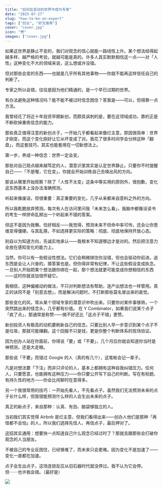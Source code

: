 ```yaml
---
title: "如何在变动的世界中成为专家"
date: "2025-07-27"
slug: "how-to-be-an-expert"
tags: ["创业", "好文推荐"]
cover: "cover.jpg"
icon: "😎"
images: ["cover.jpg"]
---
```

如果这世界是静止不变的，我们对观念的信心就能一路线性上升。某个想法经得起越多样、越严格的考验，就越可能是真的。许多人其实默默相信这一点——对「人性」这种变化不大的领域来说，这么想或许没错。



但对那些会变的东西——也就是几乎所有其他事物——你就不能再这样信任自己的判断了。



专家之所以会错，往往是因为他们精通的，是一个早已过期的世界。



有办法避免这种情况吗？能不能不被过时信念困住？答案是——可以，但得靠一点方法。



我曾经花了将近十年投资早期新创，而颇具讽刺的是，要在这领域成功，靠的正是不断砍掉重练信念的能力。



那些真正值得注意的新创点子，一开始几乎都看起来像烂主意，原因很简单：世界才刚变，而这个变化刚好让它从坏变成了对。我花了很多时间学会分辨这种「翻盘」，而这套技巧，其实也能套用在一切新想法上。



第一步，养成一种信念：世界一定会变。



那些对自己观点越来越笃定的人，潜意识里其实是认定世界静止。只要你不时提醒自己——「不是喔，它在变」，你就会开始训练自己去嗅出风的方向。



那该从哪里开始观察？除了「人性不太变」这条中等实用的原则外，很抱歉，变化这东西基本上没办法准确预测。



听起来像废话，但很重要：真正重要的变化，几乎从来都来自意料之外的方向。



所以我乾脆放弃预测。每次有人在访问里问我「未来怎么看」，我脑中都像没读书的考生一样拼命乱掰出一个听起来不错的答案。



但这不是因为我懒。恰好相反——我觉得，预测未来不但命中率可怜，还会让你思维变得僵硬。与其乱猜，不如选择更实际的策略：彻底、彻底地保持开放心态。



别自以为知道方向，先诚实地承认——我根本不知道哪边才是对的。然后把注意力全放在感知变化的能力上。



当然，你可以有一些假设性想法。它们会稍微绑住你没错，但也会驱动你前进。追东西是会让人兴奋的，猜答案也是。但你得非常有纪律，不让这些假设变成执念。
一旦别人开始把某个想法跟你绑在一起，那个想法就更可能变成你想相信的东西——这时你就该加倍怀疑它。



我相信，这种偏被动的做法，不只对判断想法有帮助，连产出想法也一样管用。真正的诀窍不是「刻意去想」，而是解决问题时，不打断那些莫名冒出来的直觉。



那些变化的风，常从某个领域专家的潜意识中吹出来。只要你对某件事够熟，一个突然跳出来的怪念头，几乎都有价值。
在 Y Combinator，如果我们说某个点子「疯了点」，那通常是称赞——搞不好还比「这点子不错」更赞。



新创投资人有极高的动机要刷新自己的信念。只要比别人早一步意识到某个点子不是垃圾，那就可能赚翻。这个回报不只是钱，更是你整个判断体系的现场验证。



因为创办人站在你面前，你得说「要」或「不要」，几个月后你就会知道你当时是神预测，还是大走眼。



那些说「不要」而错过 Google 的人（真的有几个），这笔帐会记一辈子。



凡是对想法要「下注」而非只评论的人，基本上都拥有这种自我纠错压力。任何人，只要愿意，也能拥有这种压力——你只要公开写下自己的判断。写在有标题、有持久性的地方——你会比闲聊时在意得多。



另一个我很常用的技巧：一开始先看人，不先看点子。虽然我们无法预测未来的点子长什么样，但我很能预测什么样的人会生出未来的点子。



真正的新点子，来自那种：认真、有劲、脑袋够独立的人。



当初我们其实觉得 Airbnb 是烂主意，但我们看得出来——创办人他们是那种「再怪都不会怕」的人，所以我们选择先信人、再信点子，最后押对了。



这招其实通用：想要快一点知道自己什么观念已经过时了？那就去跟那些会打破你观念的人当朋友。



不被自己的专业反困住，已经够难了，而未来只会更难。因为变化不是加速了——变化一直都在加速。



点子会生出点子，这场连锁反应从旧石器时代就没停过。我不认为它会停。
但⋯⋯也许我会错。（最好是）




![](https://prod-files-secure.s3.us-west-2.amazonaws.com/112d0858-5090-4d34-a606-b75eb8d65fd2/46476355-9cf3-4e99-9b7a-3531bc426380/1000202064.png?X-Amz-Algorithm=AWS4-HMAC-SHA256&X-Amz-Content-Sha256=UNSIGNED-PAYLOAD&X-Amz-Credential=ASIAZI2LB466VAUYVBDE%2F20250912%2Fus-west-2%2Fs3%2Faws4_request&X-Amz-Date=20250912T074257Z&X-Amz-Expires=3600&X-Amz-Security-Token=IQoJb3JpZ2luX2VjELD%2F%2F%2F%2F%2F%2F%2F%2F%2F%2FwEaCXVzLXdlc3QtMiJIMEYCIQCSB6d5Vacx2IPncpjEPjDdwMHH%2Fq6GFy%2BHbchR8Ls3bQIhAK0vDAlkAfawuRXUEVyYJHJ8nSDTfNCMHfbjyvPZAVgvKv8DCCkQABoMNjM3NDIzMTgzODA1IgwaIPhkWFtR3KLAaAIq3AN9YeREKsjpVe%2BqG%2FcbPYFSnkUPEGmwrTcUIMOGMooFwJhXyXlZg3yHc5RNlUA6m46mQXK%2Fn8zfux1jpsF7YutJU8PxeOioxAkMr%2FtvtbGT55OQduPa8ws4DuUVOuOXZm4FD3YtsK%2FkDW4tvs5ZEirKrR1q3WeRJF71wn23mPqrFOvt0ubkS0kR6AEsJL8l2kuTvK4AYaXs9j%2FHT18K%2FJwz7ZsVx7HklPb4o%2F0JXnN4fX7eLxiBe9aHpZCFewXQu9ogKkPI%2B2DhBesf3qCwLMBKSrYrMLtOIxxn58DzKWesbIlFFEOLUNbZPFeaGpRfdQFXo0s5n%2BCfwWS6PiqH7rW%2B53bbujJ22NRlD6%2B4os0GwMNCHM6rgzmHXzW2po0zid4VysWGZ7rBiy7hek6zXErXrzXbqn39dej59jpN82DIlvs7uruGku5ErIuDlTK9mz0U5a9agFQXzt7ktdjhmxn79VnLIANbuSO300kuz3GomxUn7bdoZJEEnux9l9ec7MK2h6D7KZfAbqnzTfdJFmRPZnI3eX%2Bt6CZXZgaj5asytizyDY6tsfRNuPjWSvyvuzXr5Yl0C2W4%2F8uGfjPRxEckX7Gadl4aZJW6WGY%2FI2pLCO5k3cyQqnU3B7z%2FZDDXlo%2FGBjqkAURfODRe6zCNyWXf%2F5LcLbT7Akw2DTpq4RPdfbKKYt6Z%2BbdrbCb%2FGhdDAgK0bOPPP6bN6ueHRkRHx92ZZ2cybGILrQNORI%2B%2BJE14Kf2yVZF3%2BXv4PRLsbN6Ro1M9Up3ziNMe%2F3oWvS%2F3Goz%2FhdT%2BxEhEBPLpT%2Bw4%2BWiCBOGE9JXxXXyurT0w%2FNwoK56x1Yi5WjZIKMskSqS7x9dqRtp013TLjW6x&X-Amz-Signature=52e9b4a4743c84fec708a6b9c99d76329d8dd8e67f156f789a9ff74c87e653f6&X-Amz-SignedHeaders=host&x-amz-checksum-mode=ENABLED&x-id=GetObject)

